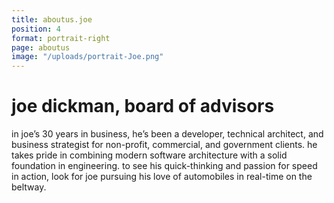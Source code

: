 ```yaml
---
title: aboutus.joe
position: 4
format: portrait-right
page: aboutus
image: "/uploads/portrait-Joe.png"
---
```


# joe dickman, board of advisors
in joe’s 30 years in business, he’s been a developer, technical architect, and business strategist for non-profit, commercial, and government clients. he takes pride in combining modern software architecture with a solid foundation in engineering. to see his quick-thinking and passion for speed in action, look for joe pursuing his love of automobiles in real-time on the beltway.